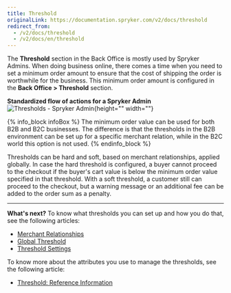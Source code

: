 ```yaml
---
title: Threshold
originalLink: https://documentation.spryker.com/v2/docs/threshold
redirect_from:
  - /v2/docs/threshold
  - /v2/docs/en/threshold
---
```


The **Threshold** section in the Back Office is mostly used by Spryker Admins.
When doing business online, there comes a time when you need to set a minimum order amount to ensure that the cost of shipping the order is worthwhile for the business. This minimum order amount is configured in the **Back Office > Threshold** section.

**Standardized flow of actions for a Spryker Admin**
![Thresholds - Spryker Admin](https://spryker.s3.eu-central-1.amazonaws.com/docs/User+Guides/Back+Office+User+Guides/Threshold/threshold-section.png){height="" width=""}

{% info_block infoBox %}
The minimum order value can be used for both B2B and B2C businesses. The difference is that the thresholds in the B2B environment can be set up for a specific merchant relation, while in the B2C world this option is not used.
{% endinfo_block %}

Thresholds can be hard and soft, based on merchant relationships, applied globally. In case the hard threshold is configured, a buyer cannot proceed to the checkout if the buyer's cart value is below the minimum order value specified in that threshold. With a soft threshold, a customer still can proceed to the checkout, but a warning message or an additional fee can be added to the order sum as a penalty. 
***
**What's next?**
To know what thresholds you can set up and how you do that, see the following articles:
* [Merchant Relationships](/docs/scos/dev/user-guides/201903.0/back-office-user-guide/thresholds/merchant-relationships/managing-mercha)
* [Global Threshold](/docs/scos/dev/user-guides/201903.0/back-office-user-guide/thresholds/global-threshold/managing-global)
* [Threshold Settings](/docs/scos/dev/user-guides/201903.0/back-office-user-guide/thresholds/threshold-settings/managing-thresh)

To know more about the attributes you use to manage the thresholds, see the following article:
* [Threshold: Reference Information](/docs/scos/dev/user-guides/201903.0/back-office-user-guide/thresholds/references/threshold-refer)

